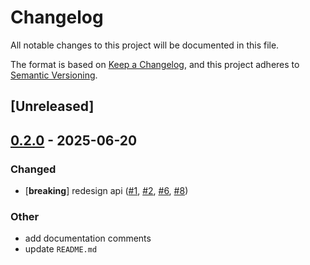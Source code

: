 # Changelog

All notable changes to this project will be documented in this file.

The format is based on [Keep a Changelog](https://keepachangelog.com/en/1.0.0/),
and this project adheres to [Semantic Versioning](https://semver.org/spec/v2.0.0.html).

## [Unreleased]

## [0.2.0](https://github.com/noriapi/prevent-alt-win-menu/compare/v0.1.0...v0.2.0) - 2025-06-20

### Changed

- [**breaking**] redesign api ([#1](https://github.com/noriapi/prevent-alt-win-menu/pull/1), [#2](https://github.com/noriapi/prevent-alt-win-menu/pull/2), [#6](https://github.com/noriapi/prevent-alt-win-menu/pull/6), [#8](https://github.com/noriapi/prevent-alt-win-menu/pull/8))

### Other

- add documentation comments
- update `README.md`

